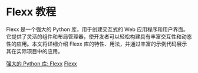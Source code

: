 # Flexx 教程

<show-structure depth="3"/>

Flexx 是一个强大的 Python 库，用于创建交互式的 Web 应用程序和用户界面。它提供了灵活的组件和布局管理器，使开发者可以轻松构建具有丰富交互性和动态性的应用。本文将详细介绍 Flexx 库的特性、用法，并通过丰富的示例代码展示其在实际项目中的应用。


<seealso>
<category ref="ref_docs">
    <a href="https://mp.weixin.qq.com/s/xZMZnenkRfOd-7XT4p4rNQ">强大的 Python 库: Flexx</a>
</category>
<category ref="ref_github">
    <a href="https://github.com/flexxui/flexx">Flexx</a>
</category>
<category ref="ref_issues">
</category>
<category ref="ref_hf">
</category>
<category ref="ref_ms">
</category>
</seealso>



